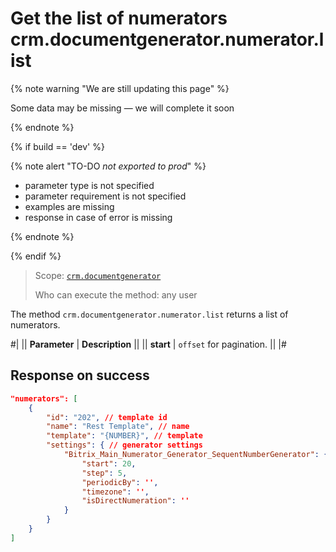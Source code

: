 # Get the list of numerators crm.documentgenerator.numerator.list

{% note warning "We are still updating this page" %}

Some data may be missing — we will complete it soon

{% endnote %}

{% if build == 'dev' %}

{% note alert "TO-DO _not exported to prod_" %}

- parameter type is not specified
- parameter requirement is not specified
- examples are missing
- response in case of error is missing

{% endnote %}

{% endif %}

> Scope: [`crm.documentgenerator`](../../../scopes/permissions.md)
>
> Who can execute the method: any user

The method `crm.documentgenerator.numerator.list` returns a list of numerators.

#|
|| **Parameter** | **Description** ||
|| **start** | `offset` for pagination. ||
|#

## Response on success

```json
"numerators": [
    {
        "id": "202", // template id
        "name": "Rest Template", // name
        "template": "{NUMBER}", // template
        "settings": { // generator settings
            "Bitrix_Main_Numerator_Generator_SequentNumberGenerator": {
                "start": 20,
                "step": 5,
                "periodicBy": '',
                "timezone": '',
                "isDirectNumeration": ''
            }
        }
    }
]
```